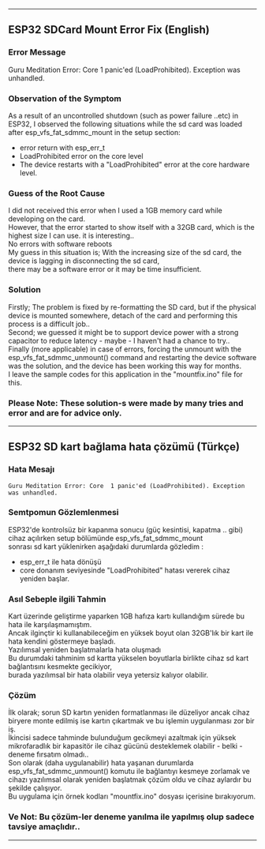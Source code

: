 -----------------------
## ESP32 SDCard Mount Error Fix (English)

### Error Message
Guru Meditation Error: Core  1 panic'ed (LoadProhibited). Exception was unhandled.

### Observation of the Symptom 
As a result of an uncontrolled shutdown (such as power failure ..etc) in ESP32, I observed the following situations while the sd card was loaded after esp_vfs_fat_sdmmc_mount in the setup section:
 * error return with esp_err_t
 * LoadProhibited error on the core level
 * The device restarts with a "LoadProhibited" error at the core hardware level.

### Guess of the Root Cause
I did not received this error when I used a 1GB memory card while developing on the card.
<br> However, that the error started to show itself with a 32GB card, which is the highest size I can use. it is interesting..
<br> No errors with software reboots
<br>My guess in this situation is; With the increasing size of the sd card, the device is lagging in disconnecting the sd card, <br>there may be a software error or it may be time insufficient.

### Solution
Firstly; The problem is fixed by re-formatting the SD card, but if the physical device is mounted somewhere, detach of the card and performing this process is a difficult job..
<br>Second; we guessed it might be to support device power with a strong capacitor to reduce latency - maybe - I haven't had a chance to try..
<br>Finally (more applicable) in case of errors, forcing the unmount with the esp_vfs_fat_sdmmc_unmount() command and restarting the device software was the solution, and the device has been working this way for months.
<br>I leave the sample codes for this application in the "mountfix.ino" file for this.

### Please Note: These solution-s were made by many tries and error and are for advice only.

-----------------------
## ESP32 SD kart bağlama hata çözümü (Türkçe)

### Hata Mesajı
```Guru Meditation Error: Core  1 panic'ed (LoadProhibited). Exception was unhandled.```

### Semtpomun Gözlemlenmesi
ESP32'de kontrolsüz bir kapanma sonucu (güç kesintisi, kapatma .. gibi) cihaz açılırken setup bölümünde esp_vfs_fat_sdmmc_mount <br>
sonrası sd kart yüklenirken aşağıdaki durumlarda gözledim :
 * esp_err_t ile hata dönüşü 
 * core donanım seviyesinde "LoadProhibited" hatası vererek cihaz yeniden başlar.

### Asıl Sebeple ilgili Tahmin
Kart üzerinde geliştirme yaparken 1GB hafıza kartı kullandığım sürede bu hata ile karşılaşmamıştım.
<br>Ancak ilginçtir ki kullanabileceğim en yüksek boyut olan 32GB'lık bir kart ile hata kendini göstermeye başladı.
<br> Yazılımsal yeniden başlatmalarla hata oluşmadı
<br> Bu durumdaki tahminim sd kartta yükselen boyutlarla birlikte cihaz sd kart bağlantısını kesmekte gecikiyor, <br>burada yazılımsal bir hata olabilir veya yetersiz kalıyor olabilir.

### Çözüm
İlk olarak; sorun SD kartın yeniden formatlanması ile düzeliyor ancak cihaz biryere monte edilmiş ise kartın çıkartmak ve bu işlemin uygulanması zor bir iş.
<br>İkincisi sadece tahminde bulunduğum gecikmeyi azaltmak için yüksek mikrofaradlık bir kapasitör ile cihaz gücünü desteklemek olabilir - belki - deneme fırsatım olmadı..
<br>Son olarak (daha uygulanabilir) hata yaşanan durumlarda esp_vfs_fat_sdmmc_unmount() komutu ile bağlantıyı kesmeye zorlamak ve cihazı yazılımsal olarak yeniden başlatmak çözüm oldu ve cihaz aylardır bu şekilde çalışıyor.
<br>Bu uygulama için örnek kodları "mountfix.ino" dosyası içerisine bırakıyorum.

### Ve Not: Bu çözüm-ler deneme yanılma ile yapılmış olup sadece tavsiye amaçlıdır..

-----------------------